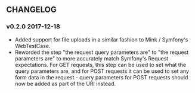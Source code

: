 ## CHANGELOG

### v0.2.0 2017-12-18

- Added support for file uploads in a similar fashion to Mink / Symfony's WebTestCase.
- Reworded the step "the request query parameters are" to "the request parameters are" to more accurately match Symfony's Request expectations. For GET requests, this step can
be used to set what the query parameters are, and for POST requests it can be used to set any form data in the request - query parameters for POST requests should now be added
as part of the URI instead.
